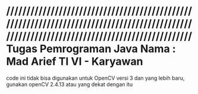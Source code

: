 //////////////////////////////////////////////////////////////////////////////////////////////////////////////////////////////////////////
Tugas Pemrograman Java
Nama : Mad Arief
TI VI - Karyawan
==========================================================================================================================================
code ini tidak bisa digunakan untuk OpenCV versi 3 dan yang lebih baru, gunakan openCV 2.4.13 atau yang dekat dengan itu
